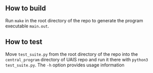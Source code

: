 ## How to build

Run `make` in the root directory of the repo to generate the program executable `main.out`.

## How to test

Move `test_suite.py` from the root directory of the repo into the `central_program` directory of UAIS repo and run it there with `python3 test_suite.py`. 
The `-h` option provides usage information
